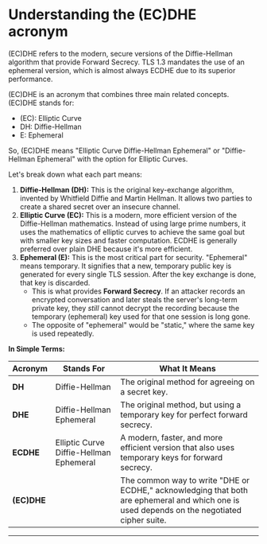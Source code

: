 # Understanding the (EC)DHE acronym

(EC)DHE refers to the modern, secure versions of the Diffie-Hellman algorithm that provide Forward Secrecy. TLS 1.3 mandates the use of an ephemeral version, which is almost always ECDHE due to its superior performance.

(EC)DHE is an acronym that combines three main related concepts. (EC)DHE stands for:

* (EC): Elliptic Curve
* DH: Diffie-Hellman
* E: Ephemeral

So, (EC)DHE means "Elliptic Curve Diffie-Hellman Ephemeral" or "Diffie-Hellman Ephemeral" with the option for Elliptic Curves.

Let's break down what each part means:

1. **Diffie-Hellman (DH):** This is the original key-exchange algorithm, invented by Whitfield Diffie and Martin Hellman. It allows two parties to create a shared secret over an insecure channel.
2. **Elliptic Curve (EC):** This is a modern, more efficient version of the Diffie-Hellman mathematics. Instead of using large prime numbers, it uses the mathematics of elliptic curves to achieve the same goal but with smaller key sizes and faster computation. ECDHE is generally preferred over plain DHE because it's more efficient.
3. **Ephemeral (E):** This is the most critical part for security. "Ephemeral" means temporary. It signifies that a new, temporary public key is generated for every single TLS session. After the key exchange is done, that key is discarded.
   * This is what provides **Forward Secrecy**. If an attacker records an encrypted conversation and later steals the server's long-term private key, they _still_ cannot decrypt the recording because the temporary (ephemeral) key used for that one session is long gone.
   * The opposite of "ephemeral" would be "static," where the same key is used repeatedly.

**In Simple Terms:**

| Acronym     | Stands For                              | What It Means                                                                                                                               |
| ----------- | --------------------------------------- | ------------------------------------------------------------------------------------------------------------------------------------------- |
| **DH**      | Diffie-Hellman                          | The original method for agreeing on a secret key.                                                                                           |
| **DHE**     | Diffie-Hellman Ephemeral                | The original method, but using a temporary key for perfect forward secrecy.                                                                 |
| **ECDHE**   | Elliptic Curve Diffie-Hellman Ephemeral | A modern, faster, and more efficient version that also uses temporary keys for forward secrecy.                                             |
| **(EC)DHE** |                                         | The common way to write "DHE or ECDHE," acknowledging that both are ephemeral and which one is used depends on the negotiated cipher suite. |

***
